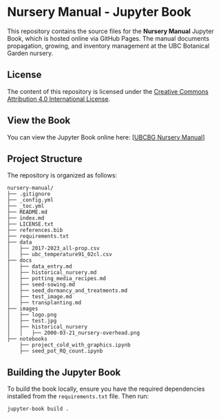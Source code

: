 # Nursery Manual - Jupyter Book

This repository contains the source files for the **Nursery Manual** Jupyter Book, which is hosted online via GitHub Pages. The manual documents propagation, growing, and inventory management at the UBC Botanical Garden nursery.

## License

The content of this repository is licensed under the [Creative Commons Attribution 4.0 International License](https://creativecommons.org/licenses/by/4.0/).

## View the Book

You can view the Jupyter Book online here: [[UBCBG Nursery Manual](https://kkubeck.github.io/nursery-manual/)]

## Project Structure

The repository is organized as follows:

```
nursery-manual/
├── .gitignore
├── _config.yml
├── _toc.yml
├── README.md
├── index.md
├── LICENSE.txt
├── references.bib
├── requirements.txt
├── data
│   ├── 2017-2023_all-prop.csv
│   ├── ubc_temperature91_02cl.csv
├── docs
│   ├── data_entry.md
│   ├── historical_nursery.md
│   ├── potting_media_recipes.md
│   ├── seed-sowing.md
│   ├── seed_dormancy_and_treatments.md
│   ├── test_image.md
│   ├── transplanting.md
├── images
│   ├── logo.png
│   ├── test.jpg
│   ├── historical_nursery
│   │   ├── 2000-03-21_nursery-overhead.png
├── notebooks
    ├── project_cold_with_graphics.ipynb
    ├── seed_pot_RQ_count.ipynb
```

## Building the Jupyter Book

To build the book locally, ensure you have the required dependencies installed from the `requirements.txt` file. Then run:

```bash
jupyter-book build .

